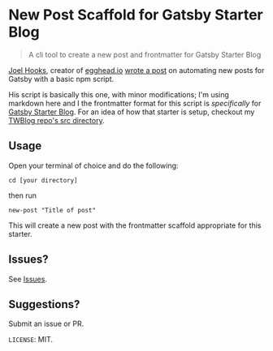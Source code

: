 # New Post Scaffold for Gatsby Starter Blog

> A cli tool to create a new post and frontmatter for Gatsby Starter Blog

[Joel Hooks](https://twitter.com/jhooks), creator of [egghead.io](https://egghead.io) [wrote a post](https://joelhooks.com/a-handy-npm-script-for-creating-a-new-gatsby-blog-post) on automating new posts for Gatsby with a basic npm script.

His script is basically this one, with minor modifications; I'm using markdown here and I the frontmatter format for this script is *specifically* for [Gatsby Starter Blog](https://www.gatsbyjs.org/starters/gatsbyjs/gatsby-starter-blog/). For an idea of how that starter is setup, checkout my [TWBlog repo's src directory](https://github.com/twhite96/TWBlog/src/pages).

## Usage

Open your terminal of choice and do the following:

```shell
cd [your directory]
```
then run

```shell
new-post "Title of post"
```

This will create a new post with the frontmatter scaffold appropriate for this starter.

## Issues?

See [Issues](https://github.com/twhite96/gatsby-starter-blog-new-post/issues).

## Suggestions?

Submit an issue or PR.

`LICENSE`: MIT.

